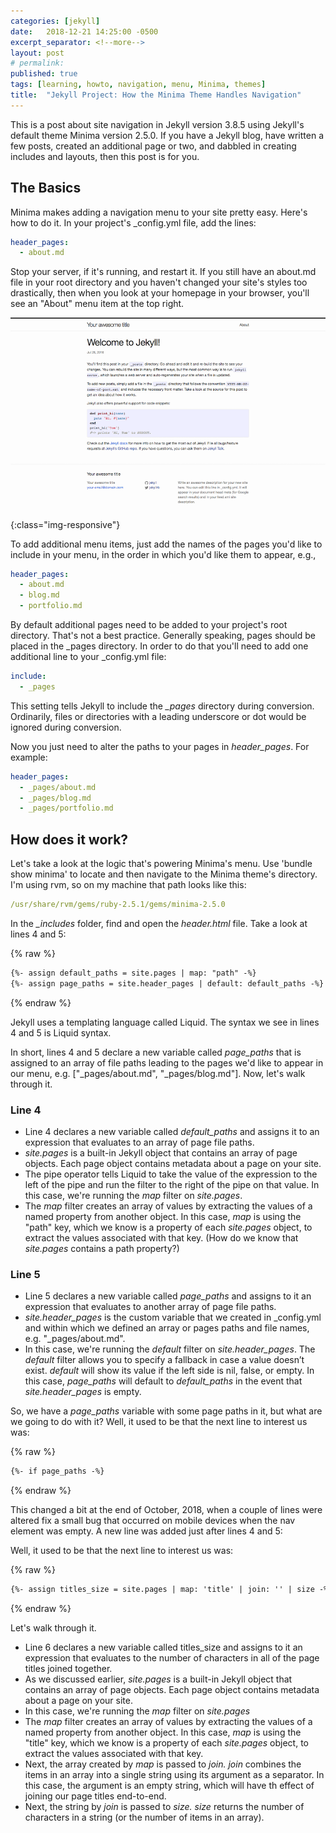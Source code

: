 ```yaml
---
categories: [jekyll]
date:   2018-12-21 14:25:00 -0500
excerpt_separator: <!--more-->
layout: post
# permalink:
published: true
tags: [learning, howto, navigation, menu, Minima, themes]
title:  "Jekyll Project: How the Minima Theme Handles Navigation"
---
```


This is a post about site navigation in Jekyll version 3.8.5 using Jekyll's default theme Minima version 2.5.0. If you have a Jekyll blog, have written a few posts, created an additional page or two, and dabbled in creating includes and layouts, then this post is for you.

## The Basics

Minima makes adding a navigation menu to your site pretty easy. Here's how to do it. In your project's _config.yml file, add the lines:

```yml
header_pages:
  - about.md
```

Stop your server, if it's running, and restart it. If you still have an about.md file in your root directory and you haven't changed your site's styles too drastically, then when you look at your homepage in your browser, you'll see an "About" menu item at the top right. 

![minima default menu](/assets/images/welcome-shot.png){:class="img-responsive"}

To add additional menu items, just add the names of the pages you'd like to include in your menu, in the order in which you'd like them to appear, e.g.,

```yml
header_pages:
  - about.md
  - blog.md
  - portfolio.md
```

By default additional pages need to be added to your project's root directory. That's not a best practice. Generally speaking, pages should be placed in the _pages directory. In order to do that you'll need to add one additional line to your _config.yml file:

```yml
include:
  - _pages
```

This setting tells Jekyll to include the *_pages* directory during conversion. Ordinarily, files or directories with a leading underscore or dot would be ignored during conversion.

Now you just need to alter the paths to your pages in *header_pages*. For example:

```yml
header_pages:
  - _pages/about.md
  - _pages/blog.md
  - _pages/portfolio.md
```

## How does it work?

Let's take a look at the logic that's powering Minima's menu. Use 'bundle show minima' to locate and then navigate to the Minima theme's directory. I'm using rvm, so on my machine that path looks like this:

```yml
/usr/share/rvm/gems/ruby-2.5.1/gems/minima-2.5.0
```
In the *_includes* folder, find and open the *header.html* file. Take a look at lines 4 and 5:

{% raw %}
```markdown
{%- assign default_paths = site.pages | map: "path" -%}
{%- assign page_paths = site.header_pages | default: default_paths -%}
```
{% endraw %}

Jekyll uses a templating language called Liquid. The syntax we see in lines 4 and 5 is Liquid syntax. 

In short, lines 4 and 5 declare a new variable called *page_paths* that is assigned to an array of file paths leading to the pages we'd like to appear in our menu, e.g. ["_pages/about.md", "_pages/blog.md"]. Now, let's walk through it.

### Line 4
- Line 4 declares a new variable called *default_paths* and assigns it to an expression that evaluates to an array of page file paths. 
- *site.pages* is a built-in Jekyll object that contains an array of page objects. Each page object contains metadata about a page on your site. 
- The pipe operator tells Liquid to take the value of the expression to the left of the pipe and run the filter to the right of the pipe on that value.  In this case, we're running the *map* filter on *site.pages*. 
- The *map* filter creates an array of values by extracting the values of a named property from another object. In this case, *map* is using the "path" key, which we know is a property of each *site.pages* object, to extract the values associated with that key. (How do we know that *site.pages* contains a path property?)

### Line 5
- Line 5 declares a new variable called *page_paths* and assigns to it an expression that evaluates to another array of page file paths. 
- *site.header_pages* is the custom variable that we created in _config.yml and within which we defined an array or pages paths and file names, e.g. "_pages/about.md".
- In this case, we're running the *default* filter  on *site.header_pages*. The *default* filter allows you to specify a fallback in case a value doesn’t exist. *default* will show its value if the left side is nil, false, or empty. In this case, *page_paths* will default to *default_paths* in the event that *site.header_pages* is empty.

So, we have a *page_paths* variable with some page paths in it, but what are we going to do with it? Well, it used to be that the next line to interest us was:

{% raw %}
```markdown
{%- if page_paths -%}
```
{% endraw %}

This changed a bit at the end of October, 2018, when a couple of lines were altered fix a small bug that occurred on mobile devices when the nav element was empty. A new line was added just after lines 4 and 5:

Well, it used to be that the next line to interest us was:

{% raw %}
```markdown
{%- assign titles_size = site.pages | map: 'title' | join: '' | size -%}
```
{% endraw %}

Let's walk through it.

- Line 6 declares a new variable called titles_size and assigns to it an expression that evaluates to the number of characters in all of the page titles joined together. 
- As we discussed earlier, *site.pages* is a built-in Jekyll object that contains an array of page objects. Each page object contains metadata about a page on your site.
- In this case, we're running the *map* filter on *site.pages*
- The *map* filter creates an array of values by extracting the values of a named property from another object. In this case, *map* is using the "title" key, which we know is a property of each *site.pages* object, to extract the values associated with that key. 
- Next, the array created by *map* is passed to *join.* *join* combines the items in an array into a single string using its argument as a separator. In this case, the argument is an empty string, which will have th effect of joining our page titles end-to-end.
- Next, the string by *join* is passed to *size.* *size* returns the number of characters in a string (or the number of items in an array).
